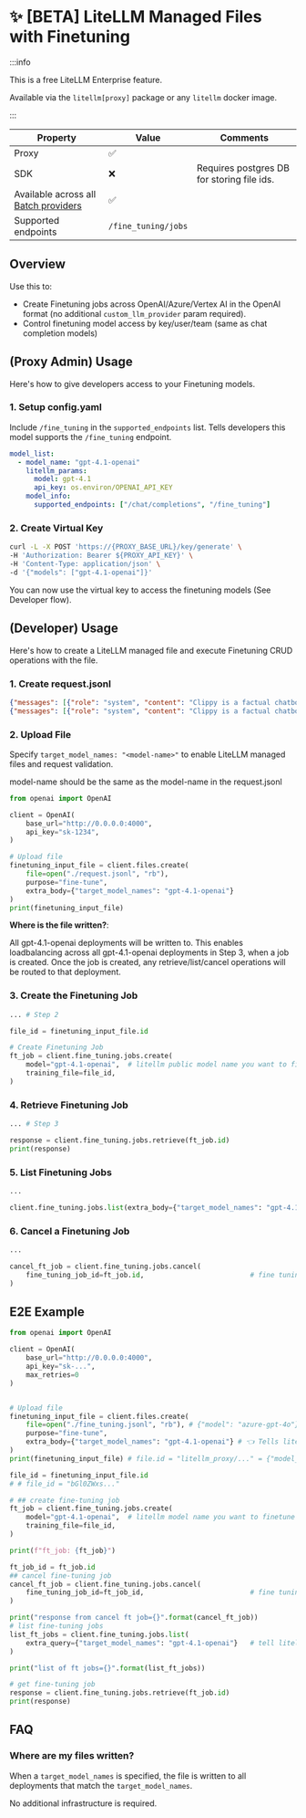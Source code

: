 # ✨ [BETA] LiteLLM Managed Files with Finetuning


:::info

This is a free LiteLLM Enterprise feature.

Available via the `litellm[proxy]` package or any `litellm` docker image.

:::


| Property | Value | Comments |
| --- | --- | --- |
| Proxy | ✅ |  |
| SDK | ❌ | Requires postgres DB for storing file ids. |
| Available across all [Batch providers](../batches#supported-providers) | ✅ |  |
| Supported endpoints | `/fine_tuning/jobs` |  |

## Overview

Use this to:

- Create Finetuning jobs across OpenAI/Azure/Vertex AI in the OpenAI format (no additional `custom_llm_provider` param required). 
- Control finetuning model access by key/user/team (same as chat completion models)


## (Proxy Admin) Usage

Here's how to give developers access to your Finetuning models.

### 1. Setup config.yaml

Include `/fine_tuning` in the `supported_endpoints` list. Tells developers this model supports the `/fine_tuning` endpoint.

```yaml showLineNumbers title="litellm_config.yaml"
model_list:
  - model_name: "gpt-4.1-openai"
    litellm_params:
      model: gpt-4.1
      api_key: os.environ/OPENAI_API_KEY
    model_info:
      supported_endpoints: ["/chat/completions", "/fine_tuning"]
```

### 2. Create Virtual Key

```bash showLineNumbers title="create_virtual_key.sh"
curl -L -X POST 'https://{PROXY_BASE_URL}/key/generate' \
-H 'Authorization: Bearer ${PROXY_API_KEY}' \
-H 'Content-Type: application/json' \
-d '{"models": ["gpt-4.1-openai"]}'
```


You can now use the virtual key to access the finetuning models (See Developer flow).

## (Developer) Usage

Here's how to create a LiteLLM managed file and execute Finetuning CRUD operations with the file. 

### 1. Create request.jsonl 


```json showLineNumbers title="request.jsonl"
{"messages": [{"role": "system", "content": "Clippy is a factual chatbot that is also sarcastic."}, {"role": "user", "content": "What's the capital of France?"}, {"role": "assistant", "content": "Paris, as if everyone doesn't know that already."}]}
{"messages": [{"role": "system", "content": "Clippy is a factual chatbot that is also sarcastic."}, {"role": "user", "content": "Who wrote 'Romeo and Juliet'?"}, {"role": "assistant", "content": "Oh, just some guy named William Shakespeare. Ever heard of him?"}]}
```

### 2. Upload File 

Specify `target_model_names: "<model-name>"` to enable LiteLLM managed files and request validation.

model-name should be the same as the model-name in the request.jsonl

```python showLineNumbers title="create_finetuning_job.py"
from openai import OpenAI

client = OpenAI(
    base_url="http://0.0.0.0:4000",
    api_key="sk-1234",
)

# Upload file
finetuning_input_file = client.files.create(
    file=open("./request.jsonl", "rb"),
    purpose="fine-tune",
    extra_body={"target_model_names": "gpt-4.1-openai"}
)
print(finetuning_input_file)

```


**Where is the file written?**:

All gpt-4.1-openai deployments will be written to. This enables loadbalancing across all gpt-4.1-openai deployments in Step 3, when a job is created. Once the job is created, any retrieve/list/cancel operations will be routed to that deployment.

### 3. Create the Finetuning Job

```python showLineNumbers title="create_finetuning_job.py"
... # Step 2

file_id = finetuning_input_file.id

# Create Finetuning Job
ft_job = client.fine_tuning.jobs.create(
    model="gpt-4.1-openai",  # litellm public model name you want to finetune                  
    training_file=file_id,
)
```

### 4. Retrieve Finetuning Job

```python showLineNumbers title="create_finetuning_job.py"
... # Step 3

response = client.fine_tuning.jobs.retrieve(ft_job.id)
print(response)
```

### 5. List Finetuning Jobs

```python showLineNumbers title="create_finetuning_job.py"
...

client.fine_tuning.jobs.list(extra_body={"target_model_names": "gpt-4.1-openai"})
```

### 6. Cancel a Finetuning Job

```python showLineNumbers title="create_finetuning_job.py"
...

cancel_ft_job = client.fine_tuning.jobs.cancel(
    fine_tuning_job_id=ft_job.id,                          # fine tuning job id
)
```



## E2E Example

```python showLineNumbers title="create_finetuning_job.py"
from openai import OpenAI

client = OpenAI(
    base_url="http://0.0.0.0:4000",
    api_key="sk-...",
    max_retries=0
)


# Upload file
finetuning_input_file = client.files.create(
    file=open("./fine_tuning.jsonl", "rb"), # {"model": "azure-gpt-4o"} <-> {"model": "gpt-4o-my-special-deployment"}
    purpose="fine-tune",
    extra_body={"target_model_names": "gpt-4.1-openai"} # 👈 Tells litellm which regions/projects to write the file in. 
)
print(finetuning_input_file) # file.id = "litellm_proxy/..." = {"model_name": {"deployment_id": "deployment_file_id"}}

file_id = finetuning_input_file.id
# # file_id = "bGl0ZWxs..."

# ## create fine-tuning job 
ft_job = client.fine_tuning.jobs.create(
    model="gpt-4.1-openai",  # litellm model name you want to finetune                  
    training_file=file_id,
)

print(f"ft_job: {ft_job}")

ft_job_id = ft_job.id
## cancel fine-tuning job 
cancel_ft_job = client.fine_tuning.jobs.cancel(
    fine_tuning_job_id=ft_job_id,                          # fine tuning job id
)

print("response from cancel ft job={}".format(cancel_ft_job))
# list fine-tuning jobs 
list_ft_jobs = client.fine_tuning.jobs.list(
    extra_query={"target_model_names": "gpt-4.1-openai"}   # tell litellm proxy which provider to use
)

print("list of ft jobs={}".format(list_ft_jobs))

# get fine-tuning job 
response = client.fine_tuning.jobs.retrieve(ft_job.id)
print(response)
```

## FAQ

### Where are my files written?

When a `target_model_names` is specified, the file is written to all deployments that match the `target_model_names`.

No additional infrastructure is required.